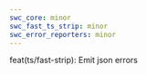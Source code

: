 ```yaml
---
swc_core: minor
swc_fast_ts_strip: minor
swc_error_reporters: minor
---
```


feat(ts/fast-strip): Emit json errors
